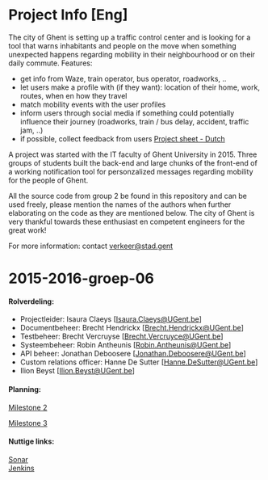 # Project Info [Eng]

The city of Ghent is setting up a traffic control center and is looking for a tool that warns inhabitants and people on the move when something unexpected happens regarding mobility in their neighbourhood or on their daily commute. Features:
- get info from Waze, train operator, bus operator, roadworks, ..
- let users make a profile with (if they want): location of their home, work, routes, when en how they travel
- match mobility events with the user profiles
- inform users through social media if something could potentially influence their journey (roadworks, train / bus delay, accident, traffic jam, ..) 
- if possible, collect feedback from users
[Project sheet - Dutch](https://drive.google.com/open?id=0B7oaoHqGAgCVaXZMeWptUUZjWkU)

A project was started with the IT faculty of Ghent University in 2015. Three groups of students built the back-end and large chunks of the front-end of a working notification tool for personzalized messages regarding mobility for the people of Ghent. 

All the source code from group 2 be found in this repository and can be used freely, please mention the names of the authors when further elaborating on the code as they are mentioned below. The city of Ghent is very thankful towards these enthusiast en competent engineers for the great work!

For more information: contact verkeer@stad.gent

# 2015-2016-groep-06

#### Rolverdeling:
* Projectleider: Isaura Claeys [Isaura.Claeys@UGent.be]
* Documentbeheer: Brecht Hendrickx [Brecht.Hendrickx@UGent.be]
* Testbeheer: Brecht Vercruyse [Brecht.Vercruyce@UGent.be]
* Systeembeheer: Robin Antheunis [Robin.Antheunis@UGent.be]
* API beheer: Jonathan Deboosere [Jonathan.Deboosere@UGent.be]
* Custom relations officer: Hanne De Sutter [Hanne.DeSutter@UGent.be]
* Ilion Beyst [Ilion.Beyst@UGent.be]

#### Planning:
[Milestone 2](https://github.ugent.be/VakOverschrijdendProject/2015-2016-groep-06/blob/develop/personal_docs/milestone2/planning_milestone2.md)

[Milestone 3](https://github.ugent.be/VakOverschrijdendProject/2015-2016-groep-06/blob/develop/personal_docs/milestone3/planning_milestone3.md)

#### Nuttige links:
[Sonar](https://vopro6.ugent.be/sonar)  
[Jenkins](https://vopro6.ugent.be/jenkins)
